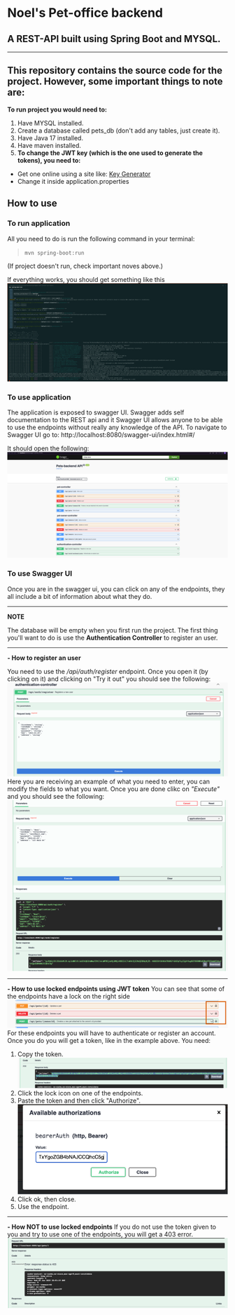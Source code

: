 # Noel's Pet-office backend
## A REST-API built using Spring Boot and MYSQL.
---

## This repository contains the source code for the project. However, some important things to note are:
**To run project you would need to:**
1. Have MYSQL installed.
2. Create a database called pets_db (don't add any tables, just create it).
3. Have Java 17 installed.      
4. Have maven installed.
5. **To change the JWT key (which is the one used to generate the tokens), you need to:**
- Get one online using a site like: [Key Generator](https://allkeysgenerator.com/Random/Security-Encryption-Key-Generator.aspx)
- Change it inside application.properties

## How to use

### To run application
All you need to do is run the following command in your terminal:
> `mvn spring-boot:run`

(If project doesn't run, check important noves above.)

If everything works, you should get something like this ![mvnoutput](mvncommand.png)

### To use application
The application is exposed to swagger UI. Swagger adds self documentation to the REST api and it Swagger UI allows anyone to be able to use the endpoints without really any knowledge of the API. 
To navigate to Swagger UI go to: http://localhost:8080/swagger-ui/index.html#/

It should open the following:
![swaggerui](swaggerui.png)

### To use Swagger UI
Once you are in the swagger ui, you can click on any of the endpoints, they all include a bit of information about what they do.

---
**NOTE**

The database will be empty when you first run the project. The first thing you'll want to do is use the **Authentication Controller** to register an user.

----

**- How to register an user**  

You need to use the */api/auth/register* endpoint. Once you open it (by clicking on it) and clicking on "Try it out" you should see the following: ![registerExample](registerExample.png)
Here you are receiving an example of what you need to enter, you can modify the fields to what you want. Once you are done clikc on *"Execute"* and you should see the following:
![registeredExample](registeredExample.png)

----

**- How to use locked endpoints using JWT token**
You can see that some of the endpoints have a lock on the right side ![lockExample](lockedExample.png)
For these endpoints you will have to authenticate or register an account. Once you do you will get a token, like in the example above. You need:

1. Copy the token. ![copyTokenExample](tokenCopyExample.png)
2. Click the lock icon on one of the endpoints.
3. Paste the token and then click "Authorize". ![copyPasteTokenExample](copyPasteExample.png)
4. Click ok, then close.
5. Use the endpoint.

---

**- How NOT to use locked endpoints**
If you do not use the token given to you and try to use one of the endpoints, you will get a 403 error.
![403Error](403Example.png)
